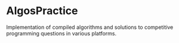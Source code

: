 # AlgosPractice

Implementation of compiled algorithms and solutions to competitive programming questions in various platforms.

